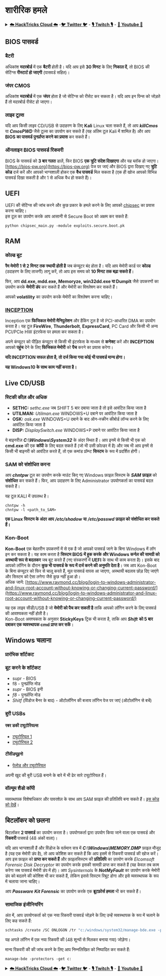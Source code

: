 # शारीरिक हमले

<details>

<summary><a href="https://cloud.hacktricks.xyz/pentesting-cloud/pentesting-cloud-methodology"><strong>☁️ HackTricks Cloud ☁️</strong></a> -<a href="https://twitter.com/hacktricks_live"><strong>🐦 Twitter 🐦</strong></a> - <a href="https://www.twitch.tv/hacktricks_live/schedule"><strong>🎙️ Twitch 🎙️</strong></a> - <a href="https://www.youtube.com/@hacktricks_LIVE"><strong>🎥 Youtube 🎥</strong></a></summary>

- क्या आप किसी **साइबर सुरक्षा कंपनी** में काम करते हैं? क्या आप अपनी **कंपनी को HackTricks में विज्ञापित** देखना चाहते हैं? या क्या आपको **PEASS के नवीनतम संस्करण या HackTricks को PDF में डाउनलोड करने का उपयोग** करने की आवश्यकता है? [**सदस्यता योजनाएं**](https://github.com/sponsors/carlospolop) की जांच करें!

- खोजें [**The PEASS Family**](https://opensea.io/collection/the-peass-family), हमारा विशेष संग्रह [**NFTs**](https://opensea.io/collection/the-peass-family)

- प्राप्त करें [**आधिकारिक PEASS & HackTricks swag**](https://peass.creator-spring.com)

- **शामिल हों** [**💬**](https://emojipedia.org/speech-balloon/) [**Discord समूह**](https://discord.gg/hRep4RUj7f) या [**टेलीग्राम समूह**](https://t.me/peass) या मुझे **Twitter** पर **फ़ॉलो** करें [**🐦**](https://github.com/carlospolop/hacktricks/tree/7af18b62b3bdc423e11444677a6a73d4043511e9/\[https:/emojipedia.org/bird/README.md)[**@carlospolopm**](https://twitter.com/hacktricks_live)**.**

- **अपने हैकिंग ट्रिक्स को [hacktricks रेपो](https://github.com/carlospolop/hacktricks) और [hacktricks-cloud रेपो](https://github.com/carlospolop/hacktricks-cloud) में पीआर जमा करके साझा करें।**

</details>

## BIOS पासवर्ड

### बैटरी

अधिकांश **मदरबोर्ड** में एक **बैटरी** होती है। यदि आप इसे **30 मिनट** के लिए **निकाल दें**, तो BIOS की सेटिंग्स **रीस्टार्ट हो जाएगी** (पासवर्ड सहित)।

### जंपर CMOS

अधिकांश **मदरबोर्ड** में एक **जंपर** होता है जो सेटिंग्स को रीसेट कर सकता है। यदि आप इन पिन्स को जोड़ते हैं तो मदरबोर्ड रीसेट हो जाएगा।

### लाइव टूल्स

यदि आप किसी लाइव CD/USB से उदाहरण के लिए **Kali** Linux चला सकते हैं, तो आप _**killCmos**_ या _**CmosPWD**_ जैसे टूल्स का उपयोग कर सकते हैं (यह अंतिम टूल Kali में शामिल है) और आप **BIOS का पासवर्ड पुनर्प्राप्त करने का प्रयास** कर सकते हैं।

### ऑनलाइन BIOS पासवर्ड रिकवरी

BIOS के पासवर्ड को **3 बार गलत** डालें, फिर BIOS **एक त्रुटि संदेश दिखाएगा** और यह ब्लॉक हो जाएगा।\
[https://bios-pw.org](https://bios-pw.org) पेज पर जाएं और BIOS द्वारा दिखाए गए **त्रुटि कोड** दर्ज करें और आपको भाग्यशाली होकर एक **वैध पासवर्ड** मिल सकता है (एक ही खोज आपको विभिन्न पासवर्ड दिखा सकती है और 1 से अधिक वैध हो सकते हैं)।

## UEFI

UEFI की सेटिंग्स की जांच करने और कुछ प्रकार के हमले करने के लिए आपको [chipsec](https://github.com/chipsec/chipsec/blob/master/chipsec-manual.pdf) का प्रयास करना चाहिए।\
इस टूल का उपयोग करके आप आसानी से Secure Boot को अक्षम कर सकते हैं:
```
python chipsec_main.py -module exploits.secure.boot.pk
```
## RAM

### कोल्ड बूट

**रैम मेमोरी 1 से 2 मिनट तक स्थायी होती है** जब कंप्यूटर बंद होता है। यदि आप मेमोरी कार्ड पर **कोल्ड** (उदाहरण के लिए ताजगी) लागू करें, तो आप इस समय को **10 मिनट तक बढ़ा सकते हैं**।

फिर, आप **dd.exe, mdd.exe, Memoryze, win32dd.exe या DumpIt** जैसे उपकरणों का उपयोग करके **मेमोरी डंप** कर सकते हैं और मेमोरी का विश्लेषण कर सकते हैं।

आपको **volatility** का उपयोग करके मेमोरी का विश्लेषण करना चाहिए।

### [INCEPTION](https://github.com/carmaa/inception)

Inception एक **फिजिकल मेमोरी मैनिपुलेशन** और हैकिंग टूल है जो PCI-आधारित DMA का उपयोग करता है। यह टूल **FireWire**, **Thunderbolt**, **ExpressCard**, PC Card और किसी भी अन्य PCI/PCIe HW इंटरफेस पर हमला कर सकता है।

अपने कंप्यूटर को पीड़ित कंप्यूटर से किसी भी इंटरफेस के माध्यम से **कनेक्ट** करें और **INCEPTION** आपको **पहुंच** देने के लिए **फिजिकल मेमोरी** को **पैच** करने का प्रयास करेगा।

**यदि INCEPTION सफल होता है, तो दर्ज किया गया कोई भी पासवर्ड मान्य होगा।**

**यह Windows10 के साथ काम नहीं करता है।**

## Live CD/USB

### स्टिकी कीज़ और अधिक

* **SETHC:** _sethc.exe_ जब SHIFT 5 बार दबाया जाता है तो इसे आवंटित किया जाता है
* **UTILMAN:** _Utilman.exe_ WINDOWS+U दबाने पर आवंटित किया जाता है
* **OSK:** _osk.exe_ WINDOWS+U दबाने के बाद ऑन-स्क्रीन कीबोर्ड लॉन्च करने के लिए आवंटित किया जाता है
* **DISP:** _DisplaySwitch.exe_ WINDOWS+P दबाने पर आवंटित किया जाता है

ये बाइनरीज़ _**C:\Windows\System32**_ के अंदर स्थित हैं। आप इनमें से किसी भी एक को **cmd.exe** की एक **कॉपी** के लिए बदल सकते हैं (जो भी उसी फ़ोल्डर में है) और जब भी आप इनमें से किसी भी बाइनरी को आवंटित करते हैं, तो एक कमांड प्रॉम्प्ट **सिस्टम** के रूप में प्रदर्शित होगी।

### SAM को संशोधित करना

आप _**chntpw**_ टूल का उपयोग करके माउंट किए गए Windows फ़ाइल सिस्टम के _**SAM**_ **फ़ाइल** को **संशोधित** कर सकते हैं। फिर, आप उदाहरण के लिए Administrator उपयोगकर्ता का पासवर्ड बदल सकते हैं।

यह टूल KALI में उपलब्ध है।
```
chntpw -h
chntpw -l <path_to_SAM>
```
**एक Linux सिस्टम के अंदर आप** _**/etc/shadow**_ **या** _**/etc/passwd**_ **फ़ाइल को संशोधित कर सकते हैं।**

### **Kon-Boot**

**Kon-Boot** एक बेहतरीन उपकरणों में से एक है जो आपको पासवर्ड जाने के बिना Windows में लॉग इन कर सकता है। यह काम करता है **सिस्टम BIOS में हुक करके और Windows कर्नल की सामग्री को अस्थायी रूप से बदलकर** जब बूट करते हैं (नए संस्करणों में **UEFI** के साथ भी काम करता है)। इसके बाद आपको लॉगिन के दौरान **कुछ भी पासवर्ड के रूप में दर्ज करने की अनुमति देता है**। जब आप Kon-Boot के बिना कंप्यूटर को फिर से चालू करते हैं, मूल पासवर्ड वापस आ जाएगा, अस्थायी बदलाव छोड़ दिए जाएंगे और सिस्टम को ऐसा लगेगा जैसे कुछ नहीं हुआ हो।\
अधिक जानें: [https://www.raymond.cc/blog/login-to-windows-administrator-and-linux-root-account-without-knowing-or-changing-current-password/](https://www.raymond.cc/blog/login-to-windows-administrator-and-linux-root-account-without-knowing-or-changing-current-password/)

यह एक लाइव सीडी/USB है जो **मेमोरी को पैच कर सकती है** ताकि आपको लॉगिन करने के लिए पासवर्ड की आवश्यकता नहीं होती है।\
Kon-Boot अवश्यकता के अनुसार **StickyKeys** ट्रिक भी करता है, ताकि आप _**Shift**_ **को 5 बार दबाकर एक व्यवस्थापक cmd प्राप्त कर सकें**।

## **Windows चलाना**

### प्रारंभिक शॉर्टकट

### बूट करने के शॉर्टकट

* supr - BIOS
* f8 - पुनर्प्राप्ति मोड
* _supr_ - BIOS इनी
* _f8_ - पुनर्प्राप्ति मोड
* _Shitf_ (विंडोज बैनर के बाद) - ऑटोलॉगिन की बजाय लॉगिन पेज पर जाएं (ऑटोलॉगिन से बचें)

### **बुरी USBs**

#### **रबर डकी ट्यूटोरियल्स**

* [ट्यूटोरियल 1](https://github.com/hak5darren/USB-Rubber-Ducky/wiki/Tutorials)
* [ट्यूटोरियल 2](https://blog.hartleybrody.com/rubber-ducky-guide/)

#### **टींसीड्यूइनो**

* [पेलोड और ट्यूटोरियल](https://github.com/Screetsec/Pateensy)

अपनी खुद की बुरी USB बनाने के बारे में भी ढेर सारे ट्यूटोरियल हैं।

### वॉल्यूम शैडो कॉपी

व्यवस्थापक विशेषाधिकार और पावरशेल के साथ आप SAM फ़ाइल की प्रतिलिपि बना सकते हैं। [इस कोड को देखें](../windows-hardening/basic-powershell-for-pentesters/#volume-shadow-copy)।

## बिटलॉकर को छलना

बिटलॉकर **2 पासवर्ड** का उपयोग करता है। उपयोगकर्ता द्वारा उपयोग किया जाने वाला एक पासवर्ड और **रिकवरी** पासवर्ड (48 अंकों वाला)।

यदि आप भाग्यशाली हैं और विंडोज के वर्तमान सत्र में _**C:\Windows\MEMORY.DMP**_ फ़ाइल मौजूद है (यह एक मेमोरी डंप है), तो आप कोशिश कर सकते हैं कि आप इसमें से रिकवरी पासवर्ड की खोज करें। आप इस फ़ाइल को **प्राप्त कर सकते हैं** और फ़ाइलसिस्टम की **प्रतिलिपि** का उपयोग करके _Elcomsoft Forensic Disk Decryptor_ का उपयोग करके इसकी सामग्री प्राप्त कर सकते हैं (यह केवल तब काम करेगा जब पासवर्ड मेमोरी डंप में हो)। आप _Sysinternals_ के _**NotMyFault**_ का उपयोग करके मेमोरी डंप को बदलने की कोशिश भी कर सकते हैं, लेकिन इससे सिस्टम रिबूट होगा और इसे व्यवस्थापक के रूप में चलाया जाना चाहिए।

आप _**Passware Kit Forensic**_ का उपयोग करके एक **ब्रूटफ़ोर्स हमला** भी कर सकते हैं।

### सामाजिक इंजीनियरिंग

अंत में, आप उपयोगकर्ता को एक नया रिकवरी पासवर्ड जोड़ने के लिए उन्हें व्यवस्थापक के रूप में चलाने के लिए कह सकते हैं:
```bash
schtasks /create /SC ONLOGON /tr "c:/windows/system32/manage-bde.exe -protectors -add c: -rp 000000-000000-000000-000000-000000-000000-000000-000000" /tn tarea /RU SYSTEM /f
```
यह अगले लॉगिन में एक नया रिकवरी की (48 शून्यों से मिलकर बनाया गया) जोड़ेगा।

मान्य रिकवरी की की जांच करने के लिए आप निम्नलिखित को निष्पादित कर सकते हैं:
```
manage-bde -protectors -get c:
```
<details>

<summary><a href="https://cloud.hacktricks.xyz/pentesting-cloud/pentesting-cloud-methodology"><strong>☁️ HackTricks Cloud ☁️</strong></a> -<a href="https://twitter.com/hacktricks_live"><strong>🐦 Twitter 🐦</strong></a> - <a href="https://www.twitch.tv/hacktricks_live/schedule"><strong>🎙️ Twitch 🎙️</strong></a> - <a href="https://www.youtube.com/@hacktricks_LIVE"><strong>🎥 Youtube 🎥</strong></a></summary>

- क्या आप **साइबर सुरक्षा कंपनी** में काम करते हैं? क्या आप अपनी कंपनी को **हैकट्रिक्स में विज्ञापित** देखना चाहते हैं? या क्या आपको **PEASS की नवीनतम संस्करण या HackTricks को PDF में डाउनलोड करने का उपयोग** करना चाहिए? [**सदस्यता योजनाएं**](https://github.com/sponsors/carlospolop) की जांच करें!

- खोजें [**The PEASS Family**](https://opensea.io/collection/the-peass-family), हमारा विशेष संग्रह [**NFTs**](https://opensea.io/collection/the-peass-family)

- प्राप्त करें [**आधिकारिक PEASS & HackTricks swag**](https://peass.creator-spring.com)

- **शामिल हों** [**💬**](https://emojipedia.org/speech-balloon/) [**Discord समूह**](https://discord.gg/hRep4RUj7f) या [**टेलीग्राम समूह**](https://t.me/peass) में या मुझे **Twitter** पर **फ़ॉलो** करें [**🐦**](https://github.com/carlospolop/hacktricks/tree/7af18b62b3bdc423e11444677a6a73d4043511e9/\[https:/emojipedia.org/bird/README.md)[**@carlospolopm**](https://twitter.com/hacktricks_live)**.**

- **अपने हैकिंग ट्रिक्स को [hacktricks रेपो](https://github.com/carlospolop/hacktricks) और [hacktricks-cloud रेपो](https://github.com/carlospolop/hacktricks-cloud) में पीआर जमा करके साझा करें।**

</details>
